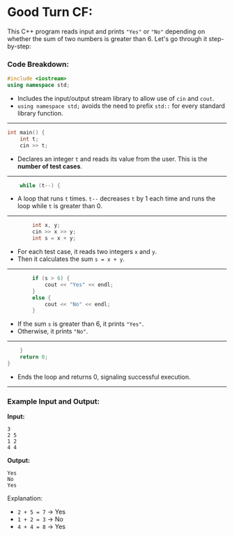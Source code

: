 ﻿# Good Turn CF:


This C++ program reads input and prints `"Yes"` or `"No"` depending on whether the sum of two numbers is greater than 6. Let's go through it step-by-step:

### Code Breakdown:

```cpp
#include <iostream>
using namespace std;
```

* Includes the input/output stream library to allow use of `cin` and `cout`.
* `using namespace std;` avoids the need to prefix `std::` for every standard library function.

---

```cpp
int main() {
    int t;
    cin >> t;
```

* Declares an integer `t` and reads its value from the user. This is the **number of test cases**.

---

```cpp
    while (t--) {
```

* A loop that runs `t` times. `t--` decreases `t` by 1 each time and runs the loop while `t` is greater than 0.

---

```cpp
        int x, y;
        cin >> x >> y;
        int s = x + y;
```

* For each test case, it reads two integers `x` and `y`.
* Then it calculates the sum `s = x + y`.

---

```cpp
        if (s > 6) {
            cout << "Yes" << endl;
        }
        else {
            cout << "No" << endl;
        }
```

* If the sum `s` is greater than 6, it prints `"Yes"`.
* Otherwise, it prints `"No"`.

---

```cpp
    }
    return 0;
}
```

* Ends the loop and returns 0, signaling successful execution.

---

### Example Input and Output:

**Input:**

```
3
2 5
1 2
4 4
```

**Output:**

```
Yes
No
Yes
```

Explanation:

* `2 + 5 = 7` → Yes
* `1 + 2 = 3` → No
* `4 + 4 = 8` → Yes

